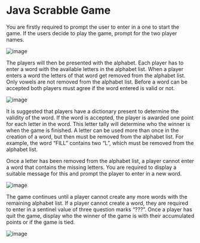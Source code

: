 # Java Scrabble Game
You are firstly required to prompt the user to enter in a one to start the game. If the users decide
to play the game, prompt for the two player names. 

![image](https://user-images.githubusercontent.com/93540733/215362177-1d2ea7d3-1fef-4e21-9099-c197e71c0b83.png)

The players will then be presented with the alphabet. Each player has to enter a word with the
available letters in the alphabet list. When a player enters a word the letters of that word get
removed from the alphabet list. Only vowels are not removed from the alphabet list. Before a
word can be accepted both players must agree if the word entered is valid or not. 

![image](https://user-images.githubusercontent.com/93540733/215362239-9b69ae94-e0bb-4883-bfa9-3ab086953e60.png)

It is suggested that players have a dictionary present to determine the validity of the word. If the
word is accepted, the player is awarded one point for each letter in the word. This letter tally will 
determine who the winner is when the game is finished. A letter can be used more than once in
the creation of a word, but then must be removed from the alphabet list. For example, the word
“FILL” contains two “L”, which must be removed from the alphabet list.

Once a letter has been removed from the alphabet list, a player cannot enter a word that contains
the missing letters. You are required to display a suitable message for this and prompt the player
to enter in a new word.

![image](https://user-images.githubusercontent.com/93540733/215362325-6265c8d0-7235-4bdc-becd-8b3cdc62c7fe.png)

The game continues until a player cannot create any more words with the remaining alphabet list.
If a player cannot create a word, they are required to enter in a sentinel value of three question
marks “???”. Once a player has quit the game, display who the winner of the game is with their
accumulated points or if the game is tied.

![image](https://user-images.githubusercontent.com/93540733/215362372-6cb93d6f-6389-41b6-866a-5ece1715bea3.png)
